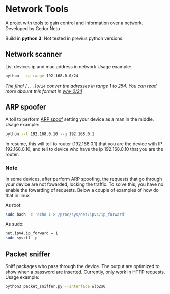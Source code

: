 # Network Tools
A projet with tools to gain control and information over a network. Developed by Gedor Neto

Build in **python 3**. Not tested in previus python versions.

## Network scanner
List devices ip and mac address in network
Usage example:
```bash
python --ip-range 192.168.0.0/24
```
*The final `[...]0/24` conver the adresses in range 1 to 254. You can read more abount this format in [why 0/24](https://social.technet.microsoft.com/Forums/windows/en-US/26de7e91-00e7-428e-a8d4-f76286e39c38/what-is-the-meaning-of-quot1921680024quot?forum=w7itpronetworking)*

## ARP spoofer
A toll to perform [ARP spoof](https://www.crowdstrike.com/cybersecurity-101/spoofing-attacks/arp-spoofing/) setting your device as a man in the middle.
Usage example:
```bash
python --t 192.168.0.10 --g 192.168.0.1
```
In resume, this will tell to router (192.168.0.1) that you are the device with IP 192.168.0.10, and tell to device who have the ip 192.168.0.10 that you are the router.

### Note
In some devices, after perform ARP spoofing, the requests that go through your device are not fowarded, locking the traffic. To solve this, you have no enable the fowarding of requests. Below a couple of examples of how do that in linux

As root:
```bash
sudo bash -c 'echo 1 > /proc/sys/net/ipv4/ip_forward'
```
As sudo:
```bash
net.ipv4.ip_forward = 1
sudo sysctl -p
```

## Packet sniffer
Sniff packages who pass through the device. The output are optimized to show when a password are inserted. Currently, only work in HTTP requests.
Usage example:
```bash
python3 packet_sniffer.py --interface wlp2s0
```
